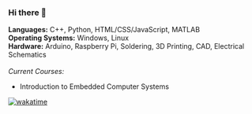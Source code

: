 ### Hi there 👋

**Languages:** C++, Python, HTML/CSS/JavaScript, MATLAB <br>
**Operating Systems:** Windows, Linux <br>
**Hardware:** Arduino, Raspberry Pi, Soldering, 3D Printing, CAD, Electrical Schematics <br> <br>
  _Current Courses:_
  - Introduction to Embedded Computer Systems

[![wakatime](https://wakatime.com/badge/user/ce36b80d-04b3-40b7-954c-f6f28fcd8462.svg)](https://wakatime.com/@shorewind)

<!--

[![Top Langs](https://wakatime.com/share/@shorewind/c12c6b21-1e94-40fc-9ba4-30937cbabdea.png)](https://wakatime.com/@shorewind)<br>

**shorewind/shorewind** is a ✨ _special_ ✨ repository because its `README.md` (this file) appears on your GitHub profile.

Here are some ideas to get you started:

- 🔭 I’m currently working on ...
- 🌱 I’m currently learning ...
- 👯 I’m looking to collaborate on ...
- 🤔 I’m looking for help with ...
- 💬 Ask me about ...
- 📫 How to reach me: ...
- 😄 Pronouns: ...
- ⚡ Fun fact: ...

-->

